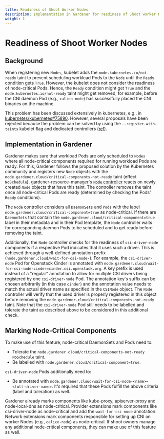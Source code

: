 ```yaml
---
title: Readiness of Shoot Worker Nodes
description: Implementation in Gardener for readiness of Shoot worker Nodes. How to mark components as node-critical
weight: 1
---
```


# Readiness of Shoot Worker Nodes

## Background

When registering new `Nodes`, kubelet adds the `node.kubernetes.io/not-ready` taint to prevent scheduling workload Pods to the `Node` until the `Ready` condition gets `True`.
However, the kubelet does not consider the readiness of node-critical Pods.
Hence, the `Ready` condition might get `True` and the `node.kubernetes.io/not-ready` taint might get removed, for example, before the CNI daemon Pod (e.g., `calico-node`) has successfully placed the CNI binaries on the machine.

This problem has been discussed extensively in kubernetes, e.g., in [kubernetes/kubernetes#75890](https://github.com/kubernetes/kubernetes/issues/75890).
However, several proposals have been rejected because the problem can be solved by using the `--register-with-taints` kubelet flag and dedicated controllers ([ref](https://github.com/kubernetes/enhancements/pull/1003#issuecomment-619087019)).

## Implementation in Gardener

Gardener makes sure that workload Pods are only scheduled to `Nodes` where all node-critical components required for running workload Pods are ready. 
For this, Gardener follows the proposed solution by the Kubernetes community and registers new `Node` objects with the `node.gardener.cloud/critical-components-not-ready` taint (effect `NoSchedule`).
gardener-resource-manager's [`Node` controller](../../concepts/resource-manager.md#node-controller) reacts on newly created `Node` objects that have this taint.
The controller removes the taint once all node-critical Pods are ready (determined by checking the Pods' `Ready` conditions).

The `Node` controller considers all `DaemonSets` and `Pods` with the label `node.gardener.cloud/critical-component=true` as node-critical.
If there are `DaemonSets` that contain the `node.gardener.cloud/critical-component=true` label in their metadata and in their Pod template, the `Node` controller waits for corresponding daemon Pods to be scheduled and to get ready before removing the taint.

Additionally, the `Node` controller checks for the readiness of `csi-driver-node` components if a respective Pod indicates that it uses such a driver.
This is achieved through a well-defined annotation prefix (`node.gardener.cloud/wait-for-csi-node-`).
For example, the `csi-driver-node` Pod for Openstack Cinder is annotated with `node.gardener.cloud/wait-for-csi-node-cinder=cinder.csi.openstack.org`.
A key prefix is used instead of a "regular" annotation to allow for multiple CSI drivers being registered by one `csi-driver-node` Pod.
The annotation key's suffix can be chosen arbitrarily (in this case `cinder`) and the annotation value needs to match the actual driver name as specified in the `CSINode` object.
The `Node` controller will verify that the used driver is properly registered in this object before removing the `node.gardener.cloud/critical-components-not-ready` taint.
Note that the `csi-driver-node` Pod still needs to be labelled and tolerate the taint as described above to be considered in this additional check.

## Marking Node-Critical Components

To make use of this feature, node-critical DaemonSets and Pods need to:

- Tolerate the `node.gardener.cloud/critical-components-not-ready` `NoSchedule` taint.
- Be labelled with `node.gardener.cloud/critical-component=true`.

`csi-driver-node` Pods additionally need to:

- Be annotated with `node.gardener.cloud/wait-for-csi-node-<name>=<full-driver-name>`.
  It's required that these Pods fulfill the above criteria (label and toleration) as well.

Gardener already marks components like kube-proxy, apiserver-proxy and node-local-dns as node-critical.
Provider extensions mark components like csi-driver-node as node-critical and add the `wait-for-csi-node` annotation.
Network extensions mark components responsible for setting up CNI on worker Nodes (e.g., `calico-node`) as node-critical.
If shoot owners manage any additional node-critical components, they can make use of this feature as well.
